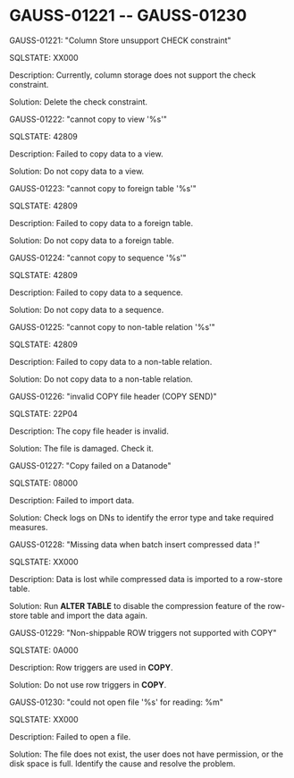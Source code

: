 # GAUSS-01221 -- GAUSS-01230<a name="EN-US_TOPIC_0302073301"></a>

GAUSS-01221: "Column Store unsupport CHECK constraint"

SQLSTATE: XX000

Description: Currently, column storage does not support the check constraint.

Solution: Delete the check constraint.

GAUSS-01222: "cannot copy to view '%s'"

SQLSTATE: 42809

Description: Failed to copy data to a view.

Solution: Do not copy data to a view.

GAUSS-01223: "cannot copy to foreign table '%s'"

SQLSTATE: 42809

Description: Failed to copy data to a foreign table.

Solution: Do not copy data to a foreign table.

GAUSS-01224: "cannot copy to sequence '%s'"

SQLSTATE: 42809

Description: Failed to copy data to a sequence.

Solution: Do not copy data to a sequence.

GAUSS-01225: "cannot copy to non-table relation '%s'"

SQLSTATE: 42809

Description: Failed to copy data to a non-table relation.

Solution: Do not copy data to a non-table relation.

GAUSS-01226: "invalid COPY file header \(COPY SEND\)"

SQLSTATE: 22P04

Description: The copy file header is invalid.

Solution: The file is damaged. Check it.

GAUSS-01227: "Copy failed on a Datanode"

SQLSTATE: 08000

Description: Failed to import data.

Solution: Check logs on DNs to identify the error type and take required measures.

GAUSS-01228: "Missing data when batch insert compressed data !"

SQLSTATE: XX000

Description: Data is lost while compressed data is imported to a row-store table.

Solution: Run  **ALTER TABLE**  to disable the compression feature of the row-store table and import the data again.

GAUSS-01229: "Non-shippable ROW triggers not supported with COPY"

SQLSTATE: 0A000

Description: Row triggers are used in  **COPY**.

Solution: Do not use row triggers in  **COPY**.

GAUSS-01230: "could not open file '%s' for reading: %m"

SQLSTATE: XX000

Description: Failed to open a file.

Solution: The file does not exist, the user does not have permission, or the disk space is full. Identify the cause and resolve the problem.

